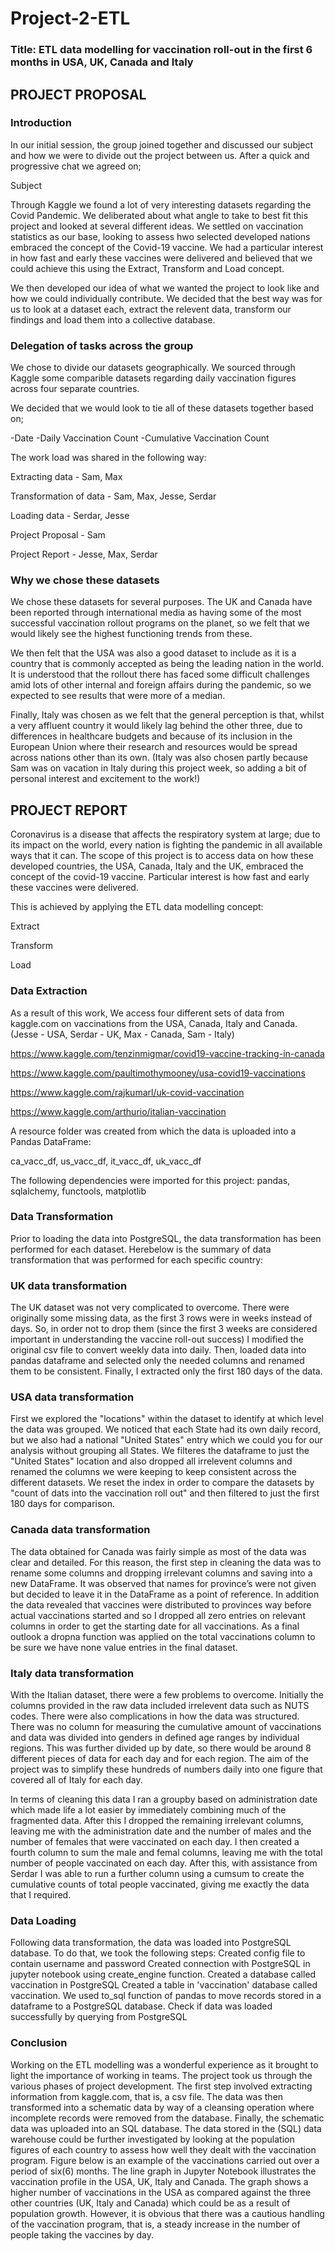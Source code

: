 # Project-2-ETL

### Title: ETL data modelling for vaccination roll-out in the first 6 months in USA, UK, Canada and Italy

## PROJECT PROPOSAL

### Introduction

In our initial session, the group joined together and discussed our subject and how we were to divide out the project between us. After a quick and progressive chat we agreed on;

Subject

Through Kaggle we found a lot of very interesting datasets regarding the Covid Pandemic. We deliberated about what angle to take to best fit this project and looked at several different ideas. We settled on vaccination statistics as our base, looking to assess hwo selected developed nations embraced the concept of the Covid-19 vaccine. We had a particular interest in how fast and early these vaccines were delivered and believed that we could achieve this using the Extract, Transform and Load concept.

We then developed our idea of what we wanted the project to look like and how we could individually contribute. We decided that the best way was for us to look at a dataset each, extract the relevent data, transform our findings and load them into a collective database.

### Delegation of tasks across the group

We chose to divide our datasets geographically. We sourced through Kaggle some comparible datasets regarding daily vaccination figures across four separate countries.

We decided that we would look to tie all of these datasets together based on;

-Date -Daily Vaccination Count -Cumulative Vaccination Count

The work load was shared in the following way:

Extracting data - Sam, Max

Transformation of data - Sam, Max, Jesse, Serdar

Loading data - Serdar, Jesse

Project Proposal - Sam

Project Report - Jesse, Max, Serdar


### Why we chose these datasets

We chose these datasets for several purposes. The UK and Canada have been reported through international media as having some of the most successful vaccination rollout programs on the planet, so we felt that we would likely see the highest functioning trends from these.

We then felt that the USA was also a good dataset to include as it is a country that is commonly accepted as being the leading nation in the world. It is understood that the rollout there has faced some difficult challenges amid lots of other internal and foreign affairs during the pandemic, so we expected to see results that were more of a median.

Finally, Italy was chosen as we felt that the general perception is that, whilst a very affluent country it would likely lag behind the other three, due to differences in healthcare budgets and because of its inclusion in the European Union where their research and resources would be spread across nations other than its own. (Italy was also chosen partly because Sam was on vacation in Italy during this project week, so adding a bit of personal interest and excitement to the work!)

## PROJECT REPORT

Coronavirus is a disease that affects the respiratory system at large; due to its impact on the world, every nation is fighting the pandemic in all available ways that it can. The scope of this project is to access data on how these developed countries, the USA, Canada, Italy and the UK, embraced the concept of the covid-19 vaccine. Particular interest is how fast and early these vaccines were delivered.

This is achieved by applying the ETL data modelling concept:

Extract

Transform

Load

### Data Extraction

As a result of this work, We access four different sets of data from kaggle.com on vaccinations from the USA, Canada, Italy and Canada. (Jesse - USA, Serdar - UK, Max - Canada, Sam - Italy)

https://www.kaggle.com/tenzinmigmar/covid19-vaccine-tracking-in-canada

https://www.kaggle.com/paultimothymooney/usa-covid19-vaccinations

https://www.kaggle.com/rajkumarl/uk-covid-vaccination

https://www.kaggle.com/arthurio/italian-vaccination

A resource folder was created from which the data is uploaded into a Pandas DataFrame: 

ca_vacc_df, us_vacc_df, it_vacc_df, uk_vacc_df

The following dependencies were imported for this project:
pandas, sqlalchemy, functools, matplotlib

### Data Transformation

Prior to loading the data into PostgreSQL, the data transformation has been performed for each dataset. Herebelow is the summary of data transformation that was performed for each specific country:

### UK data transformation

The UK dataset was not very complicated to overcome. There were originally some missing data, as the first 3 rows were in weeks instead of days. So, in order not to drop them (since the first 3 weeks are considered important in understanding the vaccine roll-out success) I modified the original csv file to convert weekly data into daily. Then, loaded data into pandas dataframe and selected only the needed columns and renamed them to be consistent. Finally, I extracted only the first 180 days of the data. 

### USA data transformation

First we explored the "locations" within the dataset to identify at which level the data was grouped. We noticed that each State had its own daily record, but we also had a national "United States" entry which we could you for our analysis without grouping all States. We filteres the dataframe to just the "United States" location and also dropped all irrelevent columns and renamed the columns we were keeping to keep consistent across the different datasets. We reset the index in order to compare the datasets by "count of dats into the vaccination roll out" and then filtered to just the first 180 days for comparison.

### Canada data transformation

The data obtained for Canada was fairly simple as most of the data was clear and detailed. For this reason, the first step in cleaning the data was to rename some columns and dropping irrelevant columns and saving into a new DataFrame. It was observed that names for province’s were not given but decided to leave it in the DataFrame as a point of reference. In addition the data revealed that vaccines were distributed to provinces way before actual vaccinations started and so I dropped all zero entries on relevant columns in order to get the starting date for all vaccinations. As a final outlook a dropna function was applied on the total vaccinations column to be sure we have none value entries in the final dataset.

### Italy data transformation

With the Italian dataset, there were a few problems to overcome. Initially the columns provided in the raw data included irrelevent data such as NUTS codes. There were also complications in how the data was structured. There was no column for measuring the cumulative amount of vaccinations and data was divided into genders in defined age ranges by individual regions. This was further divided up by date, so there would be around 8 different pieces of data for each day and for each region. The aim of the project was to simplify these hundreds of numbers daily into one figure that covered all of Italy for each day.

In terms of cleaning this data I ran a groupby based on administration date which made life a lot easier by immediately combining much of the fragmented data. After this I dropped the remaining irrelevant columns, leaving me with the administration date and the number of males and the number of females that were vaccinated on each day. I then created a fourth column to sum the male and femal columns, leaving me with the total number of people vaccinated on each day. After this, with assistance from Serdar I was able to run a further column using a cumsum to create the cumulative counts of total people vaccinated, giving me exactly the data that I required.


### Data Loading

Following data transformation, the data was loaded into PostgreSQL database. To do that, we took the following steps:
Created config file to contain username and password
Created connection with PostgreSQL in jupyter notebook using create_engine function.
Created a database called vaccination in PostgreSQL
Created a table in 'vaccination' database called vaccination.
 We used to_sql function of pandas to move records stored in a dataframe to a PostgreSQL database.
Check if data was loaded successfully by querying from PostgreSQL

### Conclusion

Working on the ETL modelling was a wonderful experience as it brought to light the importance of working in teams. The project took us through the various phases of project development.
The first step involved extracting information from kaggle.com, that is, a csv file. The data was then transformed into a schematic data by way of a cleansing operation where incomplete records were removed from the database. Finally, the schematic data was uploaded into an SQL database.
The data stored in the (SQL) data warehouse could be further investigated by looking at the population figures of each country to assess how well they dealt with the vaccination program. Figure below is an example of the vaccinations carried out over a period of six(6) months.
The line graph in Jupyter Notebook illustrates the vaccination profile in the USA, UK, Italy and Canada. The graph shows a higher number of vaccinations in the USA as compared against the three other countries (UK, Italy and Canada) which could be as a result of population growth. However, it is obvious that there was a cautious handling of the vaccination program, that is, a steady increase in the number of people taking the vaccines by day.
